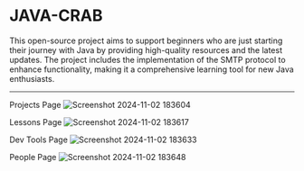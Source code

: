 # JAVA-CRAB
This open-source project aims to support beginners who are just starting their journey with Java by providing high-quality resources and the latest updates. The project includes the implementation of the SMTP protocol to enhance functionality, making it a comprehensive learning tool for new Java enthusiasts.


 <hr style="background-color: #333;>
Main Page
![Screenshot 2024-11-02 183511](https://github.com/user-attachments/assets/e822893e-74f3-4adc-807e-c9a2947a2ce5)


Book Page
![Screenshot 2024-11-02 183545](https://github.com/user-attachments/assets/f5d570ab-87a5-41e0-8917-506b497d1d43)


Projects Page
![Screenshot 2024-11-02 183604](https://github.com/user-attachments/assets/0e99f39a-bb17-4638-a6f8-701dd922fe21)


Lessons Page
![Screenshot 2024-11-02 183617](https://github.com/user-attachments/assets/b0e94151-0665-46f9-9cb2-51686f39a15d)


Dev Tools Page
![Screenshot 2024-11-02 183633](https://github.com/user-attachments/assets/d3eda569-b648-4a45-a7fa-44c416e8dca6)


People Page
![Screenshot 2024-11-02 183648](https://github.com/user-attachments/assets/d354a570-b35f-47f2-bfe9-f966e10e484e)
